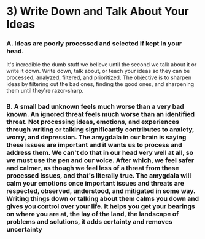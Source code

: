 # 3) Write Down and Talk About Your Ideas

### A. Ideas are poorly processed and selected if kept in your head.
It's incredible the dumb stuff we believe until the second we talk about it or write it down. Write down, talk about, or teach your ideas so they can be processed, analyzed, filtered, and prioritized. The objective is to sharpen ideas by filtering out the bad ones, finding the good ones, and sharpening them until they're razor-sharp. 

### B. A small bad unknown feels much worse than a very bad known. An ignored threat feels much worse than an identified threat. Not processing ideas, emotions, and experiences through writing or talking significantly contributes to anxiety, worry, and depression. The amygdala in our brain is saying these issues are important and it wants us to process and address them. We can't do that in our head very well at all, so we must use the pen and our voice. After which, we feel safer and calmer, as though we feel less of a threat from these processed issues, and that's literally true. The amygdala will calm your emotions once important issues and threats are respected, observed, understood, and mitigated in some way. Writing things down or talking about them calms you down and gives you control over your life. It helps you get your bearings on where you are at, the lay of the land, the landscape of problems and solutions, it adds certainty and removes uncertainty
